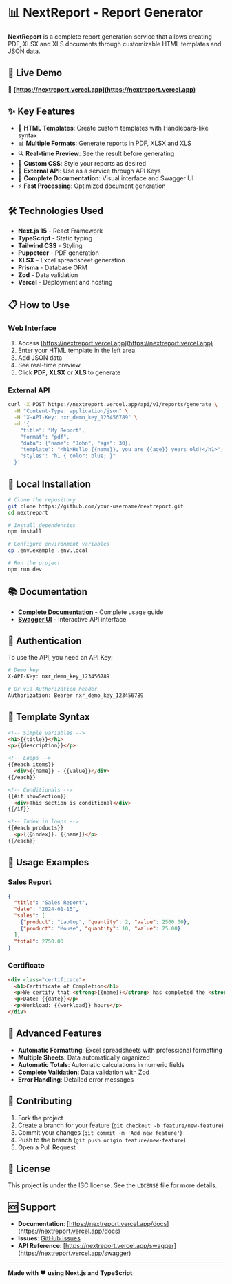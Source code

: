 # 📊 NextReport - Report Generator

**NextReport** is a complete report generation service that allows creating PDF, XLSX and XLS documents through customizable HTML templates and JSON data.

## 🚀 **Live Demo**

🔗 **[https://nextreport.vercel.app](https://nextreport.vercel.app)**

## ✨ **Key Features**

- 📝 **HTML Templates**: Create custom templates with Handlebars-like syntax
- 📊 **Multiple Formats**: Generate reports in PDF, XLSX and XLS
- 🔍 **Real-time Preview**: See the result before generating
- 🎨 **Custom CSS**: Style your reports as desired
- 🔐 **External API**: Use as a service through API Keys
- 📖 **Complete Documentation**: Visual interface and Swagger UI
- ⚡ **Fast Processing**: Optimized document generation

## 🛠️ **Technologies Used**

- **Next.js 15** - React Framework
- **TypeScript** - Static typing
- **Tailwind CSS** - Styling
- **Puppeteer** - PDF generation
- **XLSX** - Excel spreadsheet generation
- **Prisma** - Database ORM
- **Zod** - Data validation
- **Vercel** - Deployment and hosting

## 📋 **How to Use**

### Web Interface
1. Access [https://nextreport.vercel.app](https://nextreport.vercel.app)
2. Enter your HTML template in the left area
3. Add JSON data
4. See real-time preview
5. Click **PDF**, **XLSX** or **XLS** to generate

### External API
```bash
curl -X POST https://nextreport.vercel.app/api/v1/reports/generate \
  -H "Content-Type: application/json" \
  -H "X-API-Key: nxr_demo_key_123456789" \
  -d '{
    "title": "My Report",
    "format": "pdf",
    "data": {"name": "John", "age": 30},
    "template": "<h1>Hello {{name}}, you are {{age}} years old!</h1>",
    "styles": "h1 { color: blue; }"
  }'
```

## 🔧 **Local Installation**

```bash
# Clone the repository
git clone https://github.com/your-username/nextreport.git
cd nextreport

# Install dependencies
npm install

# Configure environment variables
cp .env.example .env.local

# Run the project
npm run dev
```

## 📚 **Documentation**

- **[Complete Documentation](https://nextreport.vercel.app/docs)** - Complete usage guide
- **[Swagger UI](https://nextreport.vercel.app/swagger)** - Interactive API interface

## 🔐 **Authentication**

To use the API, you need an API Key:

```bash
# Demo key
X-API-Key: nxr_demo_key_123456789

# Or via Authorization header
Authorization: Bearer nxr_demo_key_123456789
```

## 📄 **Template Syntax**

```html
<!-- Simple variables -->
<h1>{{title}}</h1>
<p>{{description}}</p>

<!-- Loops -->
{{#each items}}
  <div>{{name}} - {{value}}</div>
{{/each}}

<!-- Conditionals -->
{{#if showSection}}
  <div>This section is conditional</div>
{{/if}}

<!-- Index in loops -->
{{#each products}}
  <p>{{@index}}. {{name}}</p>
{{/each}}
```

## 🎨 **Usage Examples**

### Sales Report
```json
{
  "title": "Sales Report",
  "date": "2024-01-15",
  "sales": [
    {"product": "Laptop", "quantity": 2, "value": 2500.00},
    {"product": "Mouse", "quantity": 10, "value": 25.00}
  ],
  "total": 2750.00
}
```

### Certificate
```html
<div class="certificate">
  <h1>Certificate of Completion</h1>
  <p>We certify that <strong>{{name}}</strong> has completed the <strong>{{course}}</strong> course.</p>
  <p>Date: {{date}}</p>
  <p>Workload: {{workload}} hours</p>
</div>
```

## 🌟 **Advanced Features**

- **Automatic Formatting**: Excel spreadsheets with professional formatting
- **Multiple Sheets**: Data automatically organized
- **Automatic Totals**: Automatic calculations in numeric fields
- **Complete Validation**: Data validation with Zod
- **Error Handling**: Detailed error messages

## 🤝 **Contributing**

1. Fork the project
2. Create a branch for your feature (`git checkout -b feature/new-feature`)
3. Commit your changes (`git commit -m 'Add new feature'`)
4. Push to the branch (`git push origin feature/new-feature`)
5. Open a Pull Request

## 📝 **License**

This project is under the ISC license. See the `LICENSE` file for more details.

## 🆘 **Support**

- **Documentation**: [https://nextreport.vercel.app/docs](https://nextreport.vercel.app/docs)
- **Issues**: [GitHub Issues](https://github.com/your-username/nextreport/issues)
- **API Reference**: [https://nextreport.vercel.app/swagger](https://nextreport.vercel.app/swagger)

---

**Made with ❤️ using Next.js and TypeScript**
